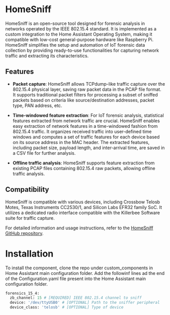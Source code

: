 # HomeSniff

HomeSniff is an open-source tool designed for forensic analysis in networks operated by the IEEE 802.15.4 standard. It is implemented as a custom integration to the Home Assistant Operating System, making it compatible with low-cost general-purpose hardware like Raspberry Pi. HomeSniff simplifies the setup and automation of IoT forensic data collection by providing ready-to-use functionalities for capturing network traffic and extracting its characteristics.

## Features

- **Packet capture**: HomeSniff allows TCPdump-like traffic capture over the 802.15.4 physical layer, saving raw packet data in the PCAP file format. It supports traditional packet filters for processing a subset of sniffed packets based on criteria like source/destination addresses, packet type, PAN address, etc.

- **Time-windowed feature extraction**: For IoT forensic analysis, statistical features extracted from network traffic are crucial. HomeSniff enables easy extraction of network features in a time-windowed fashion from 802.15.4 traffic. It organizes received traffic into user-defined time windows and computes a set of traffic features for each device based on its source address in the MAC header. The extracted features, including packet size, payload length, and inter-arrival time, are saved in a CSV file for further analysis.

- **Offline traffic analysis**: HomeSniff supports feature extraction from existing PCAP files containing 802.15.4 raw packets, allowing offline traffic analysis.

## Compatibility

HomeSniff is compatible with various devices, including Crossbow Telosb Motes, Texas Instruments CC2530/1, and Silicon Labs EFR32 family SoC. It utilizes a dedicated radio interface compatible with the Killerbee Software suite for traffic capture.

For detailed information and usage instructions, refer to the [HomeSniff GitHub repository](https://github.com/antonio-boiano/HomeSniff/tree/main).

# Installation
To install the component, clone the repo under custom_components in Home Assistant main configuration folder. Add the followinf lines ad the end of the Configuration.yaml file present into the Home Assistant main configuration folder.
```python
forensics_15_4:
  zb_channel: 15 # [REQUIRED] IEEE 802.15.4 channel to sniff
  device: '/dev/ttyUSB0' # [OPTIONAL] Path to the sniffer peripheral
  device_class: 'telosb' # [OPTIONAL] Type of device

```
